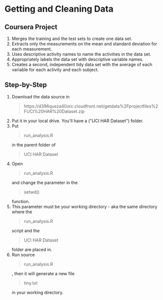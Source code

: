 Getting and Cleaning Data
=========================

Coursera Project
----------------

<ol>
<li>Merges the training and the test sets to create one data set.</li>
<li>Extracts only the measurements on the mean and standard deviation for each measurement.</li>
<li>Uses descriptive activity names to name the activities in the data set.</li>
<li>Appropriately labels the data set with descriptive variable names.</li>
<li>Creates a second, independent tidy data set with the average of each variable for each activity and each subject.</li>
</ol> 

Step-by-Step
------------

<ol>
<li>Download the data source in <blockquote>https://d396qusza40orc.cloudfront.net/getdata%2Fprojectfiles%2FUCI%20HAR%20Dataset.zip</blockquote></li>
<li>Put it in your local drive. You'll have a ("UCI HAR Dataset") folder.</li>
<li>Put <blockquote>run_analysis.R</blockquote> in the parent folder of <blockquote>UCI HAR Dataset</blockquote></li>
<li>Open <blockquote>run_analysis.R</blockquote> and change the parameter in the <blockquote>setwd()</blockquote> function.</li>
<li>This parameter must be your working directory - aka the same directory where the <blockquote>run_analysis.R</blockquote> script and the <blockquote>UCI HAR Dataset</blockquote> folder are placed in.</li>
<li>Run source <blockquote>run_analysis.R</blockquote>, then it will generate a new file <blockquote>tiny.txt</blockquote> in your working directory.</li>
</ol>